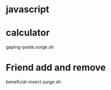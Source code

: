 # javascript
# calculator
gaping-paste.surge.sh

# Friend add and remove 
beneficial-insect.surge.sh
